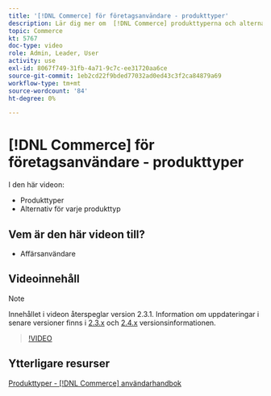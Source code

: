 ```yaml
---
title: '[!DNL Commerce] för företagsanvändare - produkttyper'
description: Lär dig mer om  [!DNL Commerce] produkttyperna och alternativen för varje.
topic: Commerce
kt: 5767
doc-type: video
role: Admin, Leader, User
activity: use
exl-id: 8067f749-31fb-4a71-9c7c-ee31720aa6ce
source-git-commit: 1eb2cd22f9bded77032ad0ed43c3f2ca84879a69
workflow-type: tm+mt
source-wordcount: '84'
ht-degree: 0%

---
```


# [!DNL Commerce] för företagsanvändare - produkttyper

I den här videon:

- Produkttyper
- Alternativ för varje produkttyp

## Vem är den här videon till?

- Affärsanvändare

## Videoinnehåll

>[!NOTE]
>
>Innehållet i videon återspeglar version 2.3.1. Information om uppdateringar i senare versioner finns i [ 2.3.x](https://devdocs.magento.com/guides/v2.3/release-notes/bk-release-notes.html) och [2.4.x](https://devdocs.magento.com/guides/v2.4/release-notes/bk-release-notes.html) versionsinformationen.

>[!VIDEO](https://video.tv.adobe.com/v/35952?quality=12&learn=on)

## Ytterligare resurser

[Produkttyper - [!DNL Commerce] användarhandbok](https://docs.magento.com/user-guide/catalog/product-types.html)
